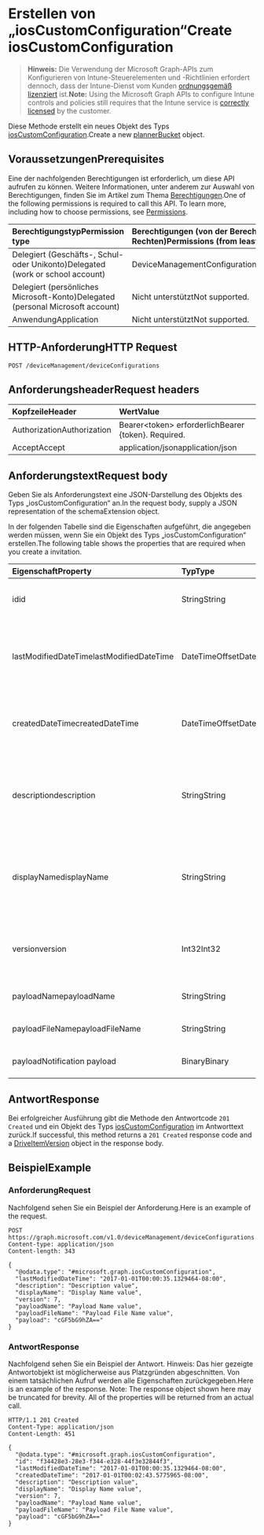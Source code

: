 # <a name="create-ioscustomconfiguration"></a><span data-ttu-id="50c5f-101">Erstellen von „iosCustomConfiguration“</span><span class="sxs-lookup"><span data-stu-id="50c5f-101">Create iosCustomConfiguration</span></span>

> <span data-ttu-id="50c5f-102">**Hinweis:** Die Verwendung der Microsoft Graph-APIs zum Konfigurieren von Intune-Steuerelementen und -Richtlinien erfordert dennoch, dass der Intune-Dienst vom Kunden [ordnungsgemäß lizenziert](https://go.microsoft.com/fwlink/?linkid=839381) ist.</span><span class="sxs-lookup"><span data-stu-id="50c5f-102">**Note:** Using the Microsoft Graph APIs to configure Intune controls and policies still requires that the Intune service is [correctly licensed](https://go.microsoft.com/fwlink/?linkid=839381) by the customer.</span></span>

<span data-ttu-id="50c5f-103">Diese Methode erstellt ein neues Objekt des Typs [iosCustomConfiguration](../resources/intune_deviceconfig_ioscustomconfiguration.md).</span><span class="sxs-lookup"><span data-stu-id="50c5f-103">Create a new [plannerBucket](../resources/intune_deviceconfig_ioscustomconfiguration.md) object.</span></span>
## <a name="prerequisites"></a><span data-ttu-id="50c5f-104">Voraussetzungen</span><span class="sxs-lookup"><span data-stu-id="50c5f-104">Prerequisites</span></span>
<span data-ttu-id="50c5f-p101">Eine der nachfolgenden Berechtigungen ist erforderlich, um diese API aufrufen zu können. Weitere Informationen, unter anderem zur Auswahl von Berechtigungen, finden Sie im Artikel zum Thema [Berechtigungen](../../../concepts/permissions_reference.md).</span><span class="sxs-lookup"><span data-stu-id="50c5f-p101">One of the following permissions is required to call this API. To learn more, including how to choose permissions, see [Permissions](../../../concepts/permissions_reference.md).</span></span>

|<span data-ttu-id="50c5f-107">Berechtigungstyp</span><span class="sxs-lookup"><span data-stu-id="50c5f-107">Permission type</span></span>|<span data-ttu-id="50c5f-108">Berechtigungen (von der Berechtigung mit den meisten Rechten zu der mit den wenigsten Rechten)</span><span class="sxs-lookup"><span data-stu-id="50c5f-108">Permissions (from least to most privileged)</span></span>|
|:---|:---|
|<span data-ttu-id="50c5f-109">Delegiert (Geschäfts-, Schul- oder Unikonto)</span><span class="sxs-lookup"><span data-stu-id="50c5f-109">Delegated (work or school account)</span></span>|<span data-ttu-id="50c5f-110">DeviceManagementConfiguration.ReadWrite.All</span><span class="sxs-lookup"><span data-stu-id="50c5f-110">DeviceManagementConfiguration.ReadWrite.All</span></span>|
|<span data-ttu-id="50c5f-111">Delegiert (persönliches Microsoft-Konto)</span><span class="sxs-lookup"><span data-stu-id="50c5f-111">Delegated (personal Microsoft account)</span></span>|<span data-ttu-id="50c5f-112">Nicht unterstützt</span><span class="sxs-lookup"><span data-stu-id="50c5f-112">Not supported.</span></span>|
|<span data-ttu-id="50c5f-113">Anwendung</span><span class="sxs-lookup"><span data-stu-id="50c5f-113">Application</span></span>|<span data-ttu-id="50c5f-114">Nicht unterstützt</span><span class="sxs-lookup"><span data-stu-id="50c5f-114">Not supported.</span></span>|

## <a name="http-request"></a><span data-ttu-id="50c5f-115">HTTP-Anforderung</span><span class="sxs-lookup"><span data-stu-id="50c5f-115">HTTP Request</span></span>
<!-- {
  "blockType": "ignored"
}
-->
``` http
POST /deviceManagement/deviceConfigurations
```

## <a name="request-headers"></a><span data-ttu-id="50c5f-116">Anforderungsheader</span><span class="sxs-lookup"><span data-stu-id="50c5f-116">Request headers</span></span>
|<span data-ttu-id="50c5f-117">Kopfzeile</span><span class="sxs-lookup"><span data-stu-id="50c5f-117">Header</span></span>|<span data-ttu-id="50c5f-118">Wert</span><span class="sxs-lookup"><span data-stu-id="50c5f-118">Value</span></span>|
|:---|:---|
|<span data-ttu-id="50c5f-119">Authorization</span><span class="sxs-lookup"><span data-stu-id="50c5f-119">Authorization</span></span>|<span data-ttu-id="50c5f-120">Bearer&lt;token&gt; erforderlich</span><span class="sxs-lookup"><span data-stu-id="50c5f-120">Bearer {token}. Required.</span></span>|
|<span data-ttu-id="50c5f-121">Accept</span><span class="sxs-lookup"><span data-stu-id="50c5f-121">Accept</span></span>|<span data-ttu-id="50c5f-122">application/json</span><span class="sxs-lookup"><span data-stu-id="50c5f-122">application/json</span></span>|

## <a name="request-body"></a><span data-ttu-id="50c5f-123">Anforderungstext</span><span class="sxs-lookup"><span data-stu-id="50c5f-123">Request body</span></span>
<span data-ttu-id="50c5f-124">Geben Sie als Anforderungstext eine JSON-Darstellung des Objekts des Typs „iosCustomConfiguration“ an.</span><span class="sxs-lookup"><span data-stu-id="50c5f-124">In the request body, supply a JSON representation of the schemaExtension object.</span></span>

<span data-ttu-id="50c5f-125">In der folgenden Tabelle sind die Eigenschaften aufgeführt, die angegeben werden müssen, wenn Sie ein Objekt des Typs „iosCustomConfiguration“ erstellen.</span><span class="sxs-lookup"><span data-stu-id="50c5f-125">The following table shows the properties that are required when you create a invitation.</span></span>

|<span data-ttu-id="50c5f-126">Eigenschaft</span><span class="sxs-lookup"><span data-stu-id="50c5f-126">Property</span></span>|<span data-ttu-id="50c5f-127">Typ</span><span class="sxs-lookup"><span data-stu-id="50c5f-127">Type</span></span>|<span data-ttu-id="50c5f-128">Beschreibung</span><span class="sxs-lookup"><span data-stu-id="50c5f-128">Description</span></span>|
|:---|:---|:---|
|<span data-ttu-id="50c5f-129">id</span><span class="sxs-lookup"><span data-stu-id="50c5f-129">id</span></span>|<span data-ttu-id="50c5f-130">String</span><span class="sxs-lookup"><span data-stu-id="50c5f-130">String</span></span>|<span data-ttu-id="50c5f-131">Schlüssel der Entität.</span><span class="sxs-lookup"><span data-stu-id="50c5f-131">Key of the setting.</span></span> <span data-ttu-id="50c5f-132">Geerbt von [deviceConfiguration](../resources/intune_deviceconfig_deviceconfiguration.md).</span><span class="sxs-lookup"><span data-stu-id="50c5f-132">Inherited from [deviceConfiguration](../resources/intune_deviceconfig_deviceconfiguration.md)</span></span>|
|<span data-ttu-id="50c5f-133">lastModifiedDateTime</span><span class="sxs-lookup"><span data-stu-id="50c5f-133">lastModifiedDateTime</span></span>|<span data-ttu-id="50c5f-134">DateTimeOffset</span><span class="sxs-lookup"><span data-stu-id="50c5f-134">DateTimeOffset</span></span>|<span data-ttu-id="50c5f-135">Datum und Uhrzeit der letzten Änderung des Objekts.</span><span class="sxs-lookup"><span data-stu-id="50c5f-135">Indicates the date the object was last modified.</span></span> <span data-ttu-id="50c5f-136">Geerbt von [deviceConfiguration](../resources/intune_deviceconfig_deviceconfiguration.md).</span><span class="sxs-lookup"><span data-stu-id="50c5f-136">Inherited from [deviceConfiguration](../resources/intune_deviceconfig_deviceconfiguration.md)</span></span>|
|<span data-ttu-id="50c5f-137">createdDateTime</span><span class="sxs-lookup"><span data-stu-id="50c5f-137">createdDateTime</span></span>|<span data-ttu-id="50c5f-138">DateTimeOffset</span><span class="sxs-lookup"><span data-stu-id="50c5f-138">DateTimeOffset</span></span>|<span data-ttu-id="50c5f-139">Datum und Uhrzeit der Erstellung des Objekts.</span><span class="sxs-lookup"><span data-stu-id="50c5f-139">DateTime the object was created.</span></span> <span data-ttu-id="50c5f-140">Geerbt von [deviceConfiguration](../resources/intune_deviceconfig_deviceconfiguration.md).</span><span class="sxs-lookup"><span data-stu-id="50c5f-140">Inherited from [deviceConfiguration](../resources/intune_deviceconfig_deviceconfiguration.md)</span></span>|
|<span data-ttu-id="50c5f-141">description</span><span class="sxs-lookup"><span data-stu-id="50c5f-141">description</span></span>|<span data-ttu-id="50c5f-142">String</span><span class="sxs-lookup"><span data-stu-id="50c5f-142">String</span></span>|<span data-ttu-id="50c5f-143">Beschreibung der Gerätekonfiguration (vom Administrator festgelegt).</span><span class="sxs-lookup"><span data-stu-id="50c5f-143">Admin provided description of the Device Configuration.</span></span> <span data-ttu-id="50c5f-144">Geerbt von [deviceConfiguration](../resources/intune_deviceconfig_deviceconfiguration.md).</span><span class="sxs-lookup"><span data-stu-id="50c5f-144">Inherited from [deviceConfiguration](../resources/intune_deviceconfig_deviceconfiguration.md)</span></span>|
|<span data-ttu-id="50c5f-145">displayName</span><span class="sxs-lookup"><span data-stu-id="50c5f-145">displayName</span></span>|<span data-ttu-id="50c5f-146">String</span><span class="sxs-lookup"><span data-stu-id="50c5f-146">String</span></span>|<span data-ttu-id="50c5f-147">Name der Gerätekonfiguration (vom Administrator festgelegt).</span><span class="sxs-lookup"><span data-stu-id="50c5f-147">Admin provided name of the device configuration.</span></span> <span data-ttu-id="50c5f-148">Geerbt von [deviceConfiguration](../resources/intune_deviceconfig_deviceconfiguration.md).</span><span class="sxs-lookup"><span data-stu-id="50c5f-148">Inherited from [deviceConfiguration](../resources/intune_deviceconfig_deviceconfiguration.md)</span></span>|
|<span data-ttu-id="50c5f-149">version</span><span class="sxs-lookup"><span data-stu-id="50c5f-149">version</span></span>|<span data-ttu-id="50c5f-150">Int32</span><span class="sxs-lookup"><span data-stu-id="50c5f-150">Int32</span></span>|<span data-ttu-id="50c5f-151">Version der Gerätekonfiguration.</span><span class="sxs-lookup"><span data-stu-id="50c5f-151">Version of the device configuration.</span></span> <span data-ttu-id="50c5f-152">Geerbt von [deviceConfiguration](../resources/intune_deviceconfig_deviceconfiguration.md).</span><span class="sxs-lookup"><span data-stu-id="50c5f-152">Inherited from [deviceConfiguration](../resources/intune_deviceconfig_deviceconfiguration.md)</span></span>|
|<span data-ttu-id="50c5f-153">payloadName</span><span class="sxs-lookup"><span data-stu-id="50c5f-153">payloadName</span></span>|<span data-ttu-id="50c5f-154">String</span><span class="sxs-lookup"><span data-stu-id="50c5f-154">String</span></span>|<span data-ttu-id="50c5f-155">Name, der dem Benutzer angezeigt wird</span><span class="sxs-lookup"><span data-stu-id="50c5f-155">Name that is displayed to the user.</span></span>|
|<span data-ttu-id="50c5f-156">payloadFileName</span><span class="sxs-lookup"><span data-stu-id="50c5f-156">payloadFileName</span></span>|<span data-ttu-id="50c5f-157">String</span><span class="sxs-lookup"><span data-stu-id="50c5f-157">String</span></span>|<span data-ttu-id="50c5f-158">Name der Nutzlastdatei (\*.mobileconfig</span><span class="sxs-lookup"><span data-stu-id="50c5f-158">Payload file name (\*.mobileconfig</span></span> | <span data-ttu-id="50c5f-159">\*.xml)</span><span class="sxs-lookup"><span data-stu-id="50c5f-159">Xml</span></span>|
|<span data-ttu-id="50c5f-160">payload</span><span class="sxs-lookup"><span data-stu-id="50c5f-160">Notification payload</span></span>|<span data-ttu-id="50c5f-161">Binary</span><span class="sxs-lookup"><span data-stu-id="50c5f-161">Binary</span></span>|<span data-ttu-id="50c5f-162">Nutzlast</span><span class="sxs-lookup"><span data-stu-id="50c5f-162">Payload.</span></span> <span data-ttu-id="50c5f-163">(UTF8-codiertes Bytearray)</span><span class="sxs-lookup"><span data-stu-id="50c5f-163">(UTF8 encoded byte array)</span></span>|



## <a name="response"></a><span data-ttu-id="50c5f-164">Antwort</span><span class="sxs-lookup"><span data-stu-id="50c5f-164">Response</span></span>
<span data-ttu-id="50c5f-165">Bei erfolgreicher Ausführung gibt die Methode den Antwortcode `201 Created` und ein Objekt des Typs [iosCustomConfiguration](../resources/intune_deviceconfig_ioscustomconfiguration.md) im Antworttext zurück.</span><span class="sxs-lookup"><span data-stu-id="50c5f-165">If successful, this method returns a `201 Created` response code and a [DriveItemVersion](../resources/intune_deviceconfig_ioscustomconfiguration.md) object in the response body.</span></span>

## <a name="example"></a><span data-ttu-id="50c5f-166">Beispiel</span><span class="sxs-lookup"><span data-stu-id="50c5f-166">Example</span></span>
### <a name="request"></a><span data-ttu-id="50c5f-167">Anforderung</span><span class="sxs-lookup"><span data-stu-id="50c5f-167">Request</span></span>
<span data-ttu-id="50c5f-168">Nachfolgend sehen Sie ein Beispiel der Anforderung.</span><span class="sxs-lookup"><span data-stu-id="50c5f-168">Here is an example of the request.</span></span>
``` http
POST https://graph.microsoft.com/v1.0/deviceManagement/deviceConfigurations
Content-type: application/json
Content-length: 343

{
  "@odata.type": "#microsoft.graph.iosCustomConfiguration",
  "lastModifiedDateTime": "2017-01-01T00:00:35.1329464-08:00",
  "description": "Description value",
  "displayName": "Display Name value",
  "version": 7,
  "payloadName": "Payload Name value",
  "payloadFileName": "Payload File Name value",
  "payload": "cGF5bG9hZA=="
}
```

### <a name="response"></a><span data-ttu-id="50c5f-169">Antwort</span><span class="sxs-lookup"><span data-stu-id="50c5f-169">Response</span></span>
<span data-ttu-id="50c5f-p109">Nachfolgend sehen Sie ein Beispiel der Antwort. Hinweis: Das hier gezeigte Antwortobjekt ist möglicherweise aus Platzgründen abgeschnitten. Von einem tatsächlichen Aufruf werden alle Eigenschaften zurückgegeben.</span><span class="sxs-lookup"><span data-stu-id="50c5f-p109">Here is an example of the response. Note: The response object shown here may be truncated for brevity. All of the properties will be returned from an actual call.</span></span>
``` http
HTTP/1.1 201 Created
Content-Type: application/json
Content-Length: 451

{
  "@odata.type": "#microsoft.graph.iosCustomConfiguration",
  "id": "f34428e3-28e3-f344-e328-44f3e32844f3",
  "lastModifiedDateTime": "2017-01-01T00:00:35.1329464-08:00",
  "createdDateTime": "2017-01-01T00:02:43.5775965-08:00",
  "description": "Description value",
  "displayName": "Display Name value",
  "version": 7,
  "payloadName": "Payload Name value",
  "payloadFileName": "Payload File Name value",
  "payload": "cGF5bG9hZA=="
}
```



